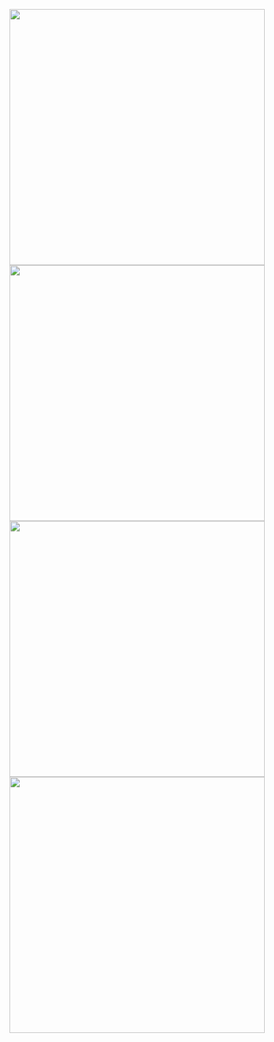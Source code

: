 <img src="https://github.com/Lako-FC/Fan-Bots/blob/master/SCREENSHOTS/1.png?raw=true" width="450px;"> <img src="https://github.com/Lako-FC/Fan-Bots/blob/master/SCREENSHOTS/2.png?raw=true" width="450px;"> <img src="https://github.com/Lako-FC/Fan-Bots/blob/master/SCREENSHOTS/3.png?raw=true" width="450px;"> <img src="https://github.com/Lako-FC/Fan-Bots/blob/master/SCREENSHOTS/4.png?raw=true" width="450px;">
